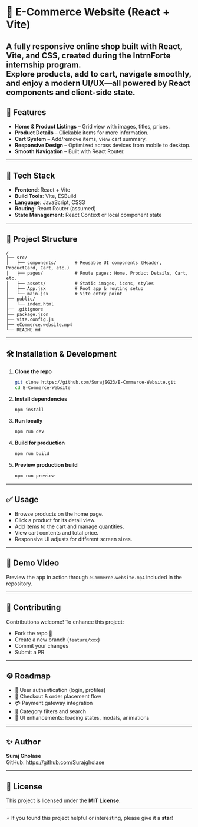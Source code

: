 
# 🎯 E-Commerce Website (React + Vite)

A fully responsive online shop built with **React**, **Vite**, and **CSS**, created during the IntrnForte internship program.  
Explore products, add to cart, navigate smoothly, and enjoy a modern UI/UX—all powered by React components and client-side state.
---

## 🚀 Features

- **Home & Product Listings** – Grid view with images, titles, prices.
- **Product Details** – Clickable items for more information.
- **Cart System** – Add/remove items, view cart summary.
- **Responsive Design** – Optimized across devices from mobile to desktop.
- **Smooth Navigation** – Built with React Router.

---

## 🧱 Tech Stack

- **Frontend**: React + Vite
- **Build Tools**: Vite, ESBuild
- **Language**: JavaScript, CSS3
- **Routing**: React Router (assumed)
- **State Management**: React Context or local component state

---

## 📁 Project Structure

```
/
├── src/
│   ├── components/       # Reusable UI components (Header, ProductCard, Cart, etc.)
│   ├── pages/            # Route pages: Home, Product Details, Cart, etc.
│   ├── assets/           # Static images, icons, styles
│   ├── App.jsx           # Root app & routing setup
│   └── main.jsx          # Vite entry point
├── public/
│   └── index.html
├── .gitignore
├── package.json
├── vite.config.js
├── eCommerce.website.mp4
└── README.md
```

---

## 🛠️ Installation & Development

1. **Clone the repo**
   ```bash
   git clone https://github.com/SurajSG23/E-Commerce-Website.git
   cd E-Commerce-Website
   ```

2. **Install dependencies**
   ```bash
   npm install
   ```

3. **Run locally**
   ```bash
   npm run dev
   ```

4. **Build for production**
   ```bash
   npm run build
   ```

5. **Preview production build**
   ```bash
   npm run preview
   ```

---

## ✅ Usage

- Browse products on the home page.
- Click a product for its detail view.
- Add items to the cart and manage quantities.
- View cart contents and total price.
- Responsive UI adjusts for different screen sizes.

---

## 🎥 Demo Video

Preview the app in action through `eCommerce.website.mp4` included in the repository.

---

## 📌 Contributing

Contributions welcome! To enhance this project:

- Fork the repo 🔀
- Create a new branch (`feature/xxx`)
- Commit your changes
- Submit a PR

---

## ⚙️ Roadmap

- 🔐 User authentication (login, profiles)
- 🛒 Checkout & order placement flow
- 💳 Payment gateway integration
- 🧩 Category filters and search
- 🎨 UI enhancements: loading states, modals, animations

---

## ✨ Author

**Suraj Gholase**  
GitHub: https://github.com/Surajgholase

---

## 📄 License

This project is licensed under the **MIT License**.

---

⭐ If you found this project helpful or interesting, please give it a **star**!
